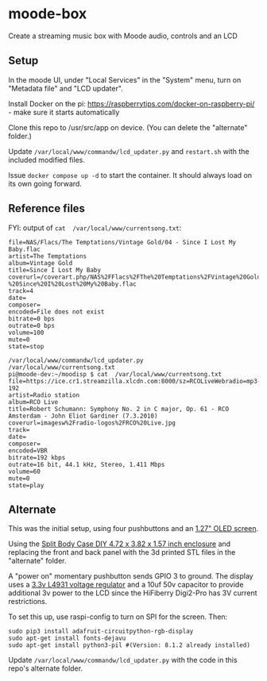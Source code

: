 # moode-box
Create a streaming music box with Moode audio, controls and an LCD

## Setup

In the moode UI, under "Local Services" in the "System" menu, turn on "Metadata file" and "LCD updater".

Install Docker on the pi: https://raspberrytips.com/docker-on-raspberry-pi/ - make sure it starts automatically

Clone this repo to /usr/src/app on device. (You can delete the "alternate" folder.)

Update `/var/local/www/commandw/lcd_updater.py` and `restart.sh` with the included modified files.

Issue `docker compose up -d` to start the container. It should always load on its own going forward.

## Reference files

FYI: output of `cat  /var/local/www/currentsong.txt`:

```
file=NAS/Flacs/The Temptations/Vintage Gold/04 - Since I Lost My Baby.flac
artist=The Temptations
album=Vintage Gold
title=Since I Lost My Baby
coverurl=/coverart.php/NAS%2FFlacs%2FThe%20Temptations%2FVintage%20Gold%2F04%20-%20Since%20I%20Lost%20My%20Baby.flac
track=4
date=
composer=
encoded=File does not exist
bitrate=0 bps
outrate=0 bps
volume=100
mute=0
state=stop
```

```
/var/local/www/commandw/lcd_updater.py
/var/local/www/currentsong.txt
pi@moode-dev:~/moodisp $ cat  /var/local/www/currentsong.txt
file=https://ice.cr1.streamzilla.xlcdn.com:8000/sz=RCOLiveWebradio=mp3-192
artist=Radio station
album=RCO Live
title=Robert Schumann: Symphony No. 2 in C major, Op. 61 - RCO Amsterdam - John Eliot Gardiner (7.3.2010)
coverurl=imagesw%2Fradio-logos%2FRCO%20Live.jpg
track=
date=
composer=
encoded=VBR
bitrate=192 kbps
outrate=16 bit, 44.1 kHz, Stereo, 1.411 Mbps
volume=60
mute=0
state=play
```

## Alternate

This was the initial setup, using four pushbuttons and an [1.27" OLED screen](https://www.adafruit.com/product/1673).

Using the [Split Body Case DIY 4.72 x 3.82 x 1.57 inch enclosure](https://www.amazon.com/gp/product/B010DHQPVW) and replacing the front and back panel with the 3d printed STL files in the "alternate" folder.

A "power on" momentary pushbutton sends GPIO 3 to ground. The display uses a [3.3v L4931 voltage regulator](https://www.adafruit.com/product/2166) and a 10uf 50v capacitor to provide additional 3v power to the LCD since the HiFiberry Digi2-Pro has 3V current restrictions.

To set this up, use raspi-config to turn on SPI for the screen. Then:

```
sudo pip3 install adafruit-circuitpython-rgb-display
sudo apt-get install fonts-dejavu
sudo apt-get install python3-pil #(Version: 8.1.2 already installed)
```

Update `/var/local/www/commandw/lcd_updater.py` with the code in this repo's alternate folder.
